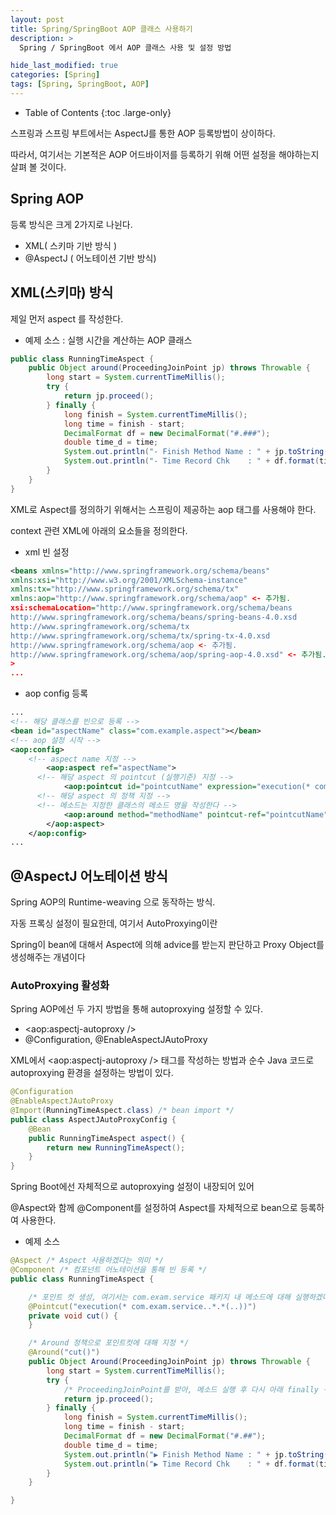 ```yaml
---
layout: post
title: Spring/SpringBoot AOP 클래스 사용하기
description: >
  Spring / SpringBoot 에서 AOP 클래스 사용 및 설정 방법

hide_last_modified: true
categories: [Spring]
tags: [Spring, SpringBoot, AOP]
---
```


- Table of Contents
{:toc .large-only}

스프링과 스프링 부트에서는 AspectJ를 통한 AOP 등록방법이 상이하다.

따라서, 여기서는 기본적은 AOP 어드바이저를 등록하기 위해 어떤 설정을 해야하는지 살펴 볼 것이다.

## Spring AOP

등록 방식은 크게 2가지로 나뉜다.

- XML( 스키마 기반 방식 )
- @AspectJ ( 어노테이션 기반 방식)

## XML(스키마) 방식

제일 먼저 aspect 를 작성한다.

- 예제 소스 : 실행 시간을 계산하는 AOP 클래스
```java
public class RunningTimeAspect {
	public Object around(ProceedingJoinPoint jp) throws Throwable {
		long start = System.currentTimeMillis();
		try {
			return jp.proceed();
		} finally {
			long finish = System.currentTimeMillis();
			long time = finish - start;
			DecimalFormat df = new DecimalFormat("#.###");
			double time_d = time;
			System.out.println("- Finish Method Name : " + jp.toString() + " ◀");
			System.out.println("- Time Record Chk    : " + df.format(time_d / 1000) + " 초 ◀");
		}
	}
}
```

XML로 Aspect를 정의하기 위해서는 스프링이 제공하는 aop 태그를 사용해야 한다.

context 관련 XML에 아래의 요소들을 정의한다.

- xml 빈 설정
```xml
<beans xmlns="http://www.springframework.org/schema/beans"
xmlns:xsi="http://www.w3.org/2001/XMLSchema-instance" 
xmlns:tx="http://www.springframework.org/schema/tx"
xmlns:aop="http://www.springframework.org/schema/aop" <- 추가됨.
xsi:schemaLocation="http://www.springframework.org/schema/beans
http://www.springframework.org/schema/beans/spring-beans-4.0.xsd
http://www.springframework.org/schema/tx 
http://www.springframework.org/schema/tx/spring-tx-4.0.xsd
http://www.springframework.org/schema/aop <- 추가됨.
http://www.springframework.org/schema/aop/spring-aop-4.0.xsd" <- 추가됨.
>
...
```

- aop config 등록
```xml
...
<!-- 해당 클래스를 빈으로 등록 -->
<bean id="aspectName" class="com.example.aspect"></bean>
<!-- aop 설정 시작 -->
<aop:config>
    <!-- aspect name 지정 -->
		<aop:aspect ref="aspectName">
      <!-- 해당 aspect 의 pointcut (실행기준) 지정 -->
			<aop:pointcut id="pointcutName" expression="execution(* com.example..*Service.*(..))" />
      <!-- 해당 aspect 의 정책 지정 -->
      <!-- 메소드는 지정한 클래스의 메소드 명을 작성한다 -->
			<aop:around method="methodName" pointcut-ref="pointcutName" />
		</aop:aspect>
	</aop:config>
...
```


## @AspectJ 어노테이션 방식

Spring AOP의 Runtime-weaving 으로 동작하는 방식.

자동 프록싱 설정이 필요한데, 여기서 AutoProxying이란 

Spring이 bean에 대해서 Aspect에 의해 advice를 받는지 판단하고 Proxy Object를 생성해주는 개념이다

### AutoProxying 활성화

Spring AOP에선 두 가지 방법을 통해 autoproxying 설정할 수 있다.

- <aop:aspectj-autoproxy />
- @Configuration, @EnableAspectJAutoProxy

XML에서 <aop:aspectj-autoproxy /> 태그를 작성하는 방법과 순수 Java 코드로 autoproxying 환경을 설정하는 방법이 있다.

```java
@Configuration
@EnableAspectJAutoProxy
@Import(RunningTimeAspect.class) /* bean import */
public class AspectJAutoProxyConfig {
    @Bean
    public RunningTimeAspect aspect() {
        return new RunningTimeAspect();
    }
}
```

Spring Boot에선 자체적으로 autoproxying 설정이 내장되어 있어

 @Aspect와 함께 @Component를 설정하여 Aspect를 자체적으로 bean으로 등록하여 사용한다.


- 예제 소스
```java
@Aspect /* Aspect 사용하겠다는 의미 */
@Component /* 컴포넌트 어노테이션을 통해 빈 등록 */
public class RunningTimeAspect {

    /* 포인트 컷 생성, 여기서는 com.exam.service 패키지 내 메소드에 대해 실행하겠다는 의미 */
    @Pointcut("execution(* com.exam.service..*.*(..))")
    private void cut() {
    }

    /* Around 정책으로 포인트컷에 대해 지정 */
    @Around("cut()")
    public Object Around(ProceedingJoinPoint jp) throws Throwable {
        long start = System.currentTimeMillis();
        try {
            /* ProceedingJoinPoint를 받아, 메소드 실행 후 다시 아래 finally 구문으로 복귀 */
            return jp.proceed();
        } finally {
            long finish = System.currentTimeMillis();
            long time = finish - start;
            DecimalFormat df = new DecimalFormat("#.##");
            double time_d = time;
            System.out.println("▶ Finish Method Name : " + jp.toString() + " ◀");
            System.out.println("▶ Time Record Chk    : " + df.format(time_d / 1000) + " 초 ◀");
        }
    }

}

```
